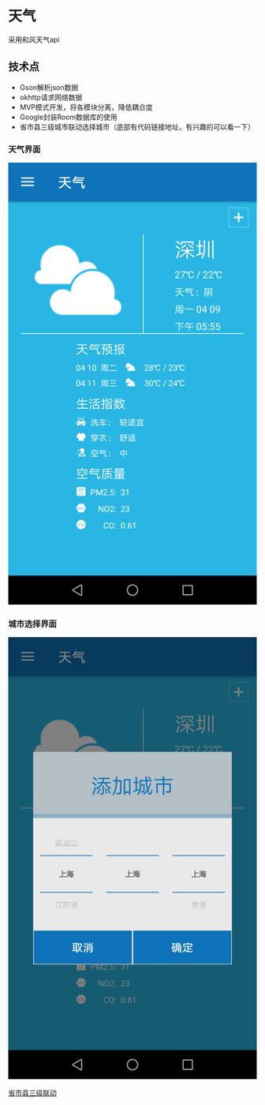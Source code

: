天气
===
采用和风天气api<br>

## 技术点
- Gson解析json数据
- okhttp请求网络数据
- MVP模式开发，将各模块分离，降低耦合度
- Google封装Room数据库的使用
- 省市县三级城市联动选择城市（底部有代码链接地址，有兴趣的可以看一下）

### 天气界面

![](https://github.com/dannycx/HeWeather/raw/master/screenshot/Screenshot_weather.png)  

### 城市选择界面

![](https://github.com/dannycx/HeWeather/raw/master/screenshot/Screenshot_citypicker.png)  

[省市县三级联动](https://github.com/dannycx/AddressSelector)
